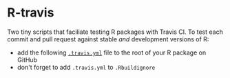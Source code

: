 R-travis
========

Two tiny scripts that faciliate testing R packages with Travis CI.
To test each commit and pull request against stable *and* development versions
of R:

- add the following
[`.travis.yml`](https://github.com/krlmlr/R-travis/blob/master/misc/.travis.yml)
file to the root of your R package on GitHub
- don't forget to add `.travis.yml` to `.Rbuildignore`

```
